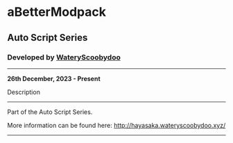 # aBetterModpack
## Auto Script Series
### Developed by [WateryScoobydoo](https://www.twitch.tv/wateryscoobydoo/)
---
**26th December, 2023 - Present**

Description

---

Part of the Auto Script Series. 

More information can be found here:
http://hayasaka.wateryscoobydoo.xyz/

---

[^1]: (c) Copyright WateryScoobydoo 2023.